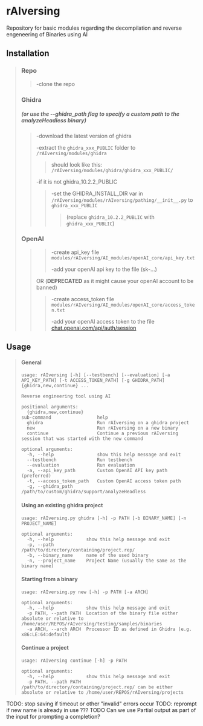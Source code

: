 

# rAIversing
Repository for basic modules regarding the decompilation and reverse engeneering of Binaries using AI


## Installation
>### Repo
>>-clone the repo
>### Ghidra 
>##### (or use the --ghidra_path flag to specify a custom path to the analyzeHeadless binary)
>>-download the latest version of ghidra
>> 
>>-extract the `ghidra_xxx_PUBLIC` folder to `/rAIversing/modules/ghidra`
>>
>>>should look like this: `/rAIversing/modules/ghidra/ghidra_xxx_PUBLIC/`
>> 
>>-if it is not ghidra_10.2.2_PUBLIC
>> 
>>>-set the GHIDRA_INSTALL_DIR var in `/rAIversing/modules/rAIversing/pathing/__init__.py` to `ghidra_xxx_PUBLIC`
>>>>(replace `ghidra_10.2.2_PUBLIC` with `ghidra_xxx_PUBLIC`)
>### OpenAI
>>> -create api_key file `modules/rAIversing/AI_modules/openAI_core/api_key.txt`
>>>
>>> -add your openAI api key to the file (sk-...)
>> 
>> OR (**DEPRECATED** as it might cause your openAI account to be banned)
>>
>>>-create access_token file `modules/rAIversing/AI_modules/openAI_core/access_token.txt`
>>> 
>>>-add your openAI access token to the file [chat.openai.com/api/auth/session](https://chat.openai.com/api/auth/session)

## Usage
>#### General
>``` 
>usage: rAIversing [-h] [--testbench] [--evaluation] [-a API_KEY_PATH] [-t ACCESS_TOKEN_PATH] [-g GHIDRA_PATH] {ghidra,new,continue} ...
>
>Reverse engineering tool using AI
>
>positional arguments:
>   {ghidra,new,continue}
>sub-command                 help
>   ghidra                    Run rAIversing on a ghidra project
>   new                       Run rAIversing on a new binary
>   continue                  Continue a previous rAIversing session that was started with the new command
>
>optional arguments:
>   -h, --help                show this help message and exit
>   --testbench               Run testbench
>   --evaluation              Run evaluation
>   -a, --api_key_path        Custom OpenAI API key path (preferred)
>   -t, --access_token_path   Custom OpenAI access token path
>   -g, --ghidra_path         /path/to/custom/ghidra/support/analyzeHeadless
>```
>#### Using an existing ghidra project
>```
>usage: rAIversing.py ghidra [-h] -p PATH [-b BINARY_NAME] [-n PROJECT_NAME]
>
>optional arguments:
>   -h, --help            show this help message and exit
>   -p, --path            /path/to/directory/containing/project.rep/
>   -b, --binary_name     name of the used binary
>   -n, --project_name    Project Name (usually the same as the binary name)
>```
>
>#### Starting from a binary
>``` 
>usage: rAIversing.py new [-h] -p PATH [-a ARCH]
>
>optional arguments:
>   -h, --help            show this help message and exit
>   -p PATH, --path PATH  Location of the binary file either absolute or relative to /home/user/REPOS/rAIversing/testing/samples/binaries
>   -a ARCH, --arch ARCH  Processor ID as defined in Ghidra (e.g. x86:LE:64:default)
>```
>
>#### Continue a project
>```
>usage: rAIversing continue [-h] -p PATH
>
>optional arguments:
>   -h, --help            show this help message and exit
>   -p PATH, --path PATH  /path/to/directory/containing/project.rep/ can be either absolute or relative to /home/user/REPOS/rAIversing/projects

TODO: stop saving if timeout or other "invalid" errors occur
TODO: reprompt if new name is already in use ???
TODO Can we use Partial output as part of the input for prompting a completion?